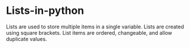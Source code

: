 # Lists-in-python
 Lists are used to store multiple items in a single variable. Lists are created using square brackets. List items are ordered, changeable, and allow duplicate values.
